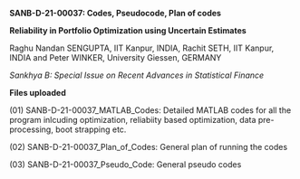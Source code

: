 **SANB-D-21-00037: Codes, Pseudocode, Plan of codes**

**Reliability in Portfolio Optimization using Uncertain Estimates**

Raghu Nandan SENGUPTA, IIT Kanpur, INDIA, Rachit SETH, IIT Kanpur, INDIA and Peter WINKER, University Giessen, GERMANY

_Sankhya B: Special Issue on Recent Advances in Statistical Finance_

**Files uploaded**

(01) SANB-D-21-00037_MATLAB_Codes: Detailed MATLAB codes for all the program inlcuding optimization, reliabiity based optimization, data pre-processing, boot strapping etc.

(02) SANB-D-21-00037_Plan_of_Codes: General plan of running the codes

(03) SANB-D-21-00037_Pseudo_Code: General pseudo codes
